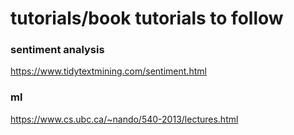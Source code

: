 # tutorials/book tutorials to follow

### sentiment analysis

https://www.tidytextmining.com/sentiment.html

### ml 

https://www.cs.ubc.ca/~nando/540-2013/lectures.html

